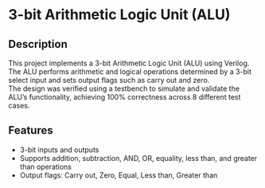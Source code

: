 # 3-bit Arithmetic Logic Unit (ALU)

## Description
This project implements a 3-bit Arithmetic Logic Unit (ALU) using Verilog.  
The ALU performs arithmetic and logical operations determined by a 3-bit select input and sets output flags such as carry out and zero.  
The design was verified using a testbench to simulate and validate the ALU’s functionality, achieving 100% correctness across 8 different test cases.

## Features
- 3-bit inputs and outputs
- Supports addition, subtraction, AND, OR, equality, less than, and greater than operations
- Output flags: Carry out, Zero, Equal, Less than, Greater than
